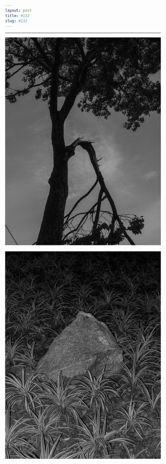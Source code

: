 ```yaml
---
layout: post
title: #132
slug: #132
---
```

---
<p class="description" style="text-align: center;">
<img src="/assets/danilo-luna-snapshots-93.JPG" />
  <br>
  <br>
  <img src="/assets/danilo-luna-snapshots-94.JPG" />
  <br>
  <br>

